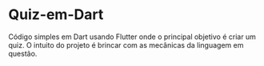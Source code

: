 # Quiz-em-Dart
Código simples em Dart usando Flutter onde o principal objetivo é criar um quiz. O intuito do projeto é brincar com as mecânicas da linguagem em questão.
